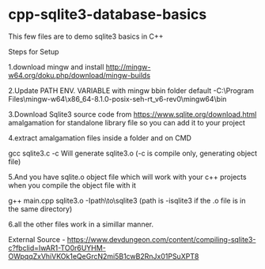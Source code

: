 # cpp-sqlite3-database-basics

This few files are to demo sqlite3 basics in C++

Steps for Setup


1.download mingw and install
http://mingw-w64.org/doku.php/download/mingw-builds

2.Update PATH ENV. VARIABLE with mingw bbin folder
default -C:\Program Files\mingw-w64\x86_64-8.1.0-posix-seh-rt_v6-rev0\mingw64\bin

3.Download Sqlite3 source code from https://www.sqlite.org/download.html
amalgamation for standalone library file so you can add it to your project

4.extract amalgamation files inside a folder and on CMD

gcc sqlite3.c -c
Will generate sqlite3.o (-c is compile only, generating object file)

5.And you have sqlite.o object file which will work with your c++ projects when you compile the object file with it

g++ main.cpp sqlite3.o -Ipath\to\sqlite3
(path is -isqlite3 if the .o file is in the same directory)

6.all the other files work in a simillar manner. 

External Source - https://www.devdungeon.com/content/compiling-sqlite3-c?fbclid=IwAR1-TO0r6UYHM-OWpqqZxVhiVKOk1eQeGrcN2mi5B1cwB2RnJx01PSuXPT8

